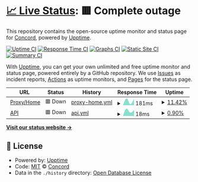 # [📈 Live Status](https://status.concord.chat): <!--live status--> **🟥 Complete outage**

This repository contains the open-source uptime monitor and status page for [Concord](concord.chat), powered by [Upptime](https://github.com/upptime/upptime).

[![Uptime CI](https://github.com/concordchat/status/workflows/Uptime%20CI/badge.svg)](https://github.com/concordchat/status/actions?query=workflow%3A%22Uptime+CI%22)
[![Response Time CI](https://github.com/concordchat/status/workflows/Response%20Time%20CI/badge.svg)](https://github.com/concordchat/status/actions?query=workflow%3A%22Response+Time+CI%22)
[![Graphs CI](https://github.com/concordchat/status/workflows/Graphs%20CI/badge.svg)](https://github.com/concordchat/status/actions?query=workflow%3A%22Graphs+CI%22)
[![Static Site CI](https://github.com/concordchat/status/workflows/Static%20Site%20CI/badge.svg)](https://github.com/concordchat/status/actions?query=workflow%3A%22Static+Site+CI%22)
[![Summary CI](https://github.com/concordchat/status/workflows/Summary%20CI/badge.svg)](https://github.com/concordchat/status/actions?query=workflow%3A%22Summary+CI%22)

With [Upptime](https://upptime.js.org), you can get your own unlimited and free uptime monitor and status page, powered entirely by a GitHub repository. We use [Issues](https://github.com/concordchat/status/issues) as incident reports, [Actions](https://github.com/concordchat/status/actions) as uptime monitors, and [Pages](https://status.concord.chat) for the status page.

<!--start: status pages-->
<!-- This summary is generated by Upptime (https://github.com/upptime/upptime) -->
<!-- Do not edit this manually, your changes will be overwritten -->
<!-- prettier-ignore -->
| URL | Status | History | Response Time | Uptime |
| --- | ------ | ------- | ------------- | ------ |
| <img alt="" src="https://favicons.githubusercontent.com/concord.chat" height="13"> [Proxy/Home](https://concord.chat) | 🟥 Down | [proxy-home.yml](https://github.com/concordchat/status/commits/HEAD/history/proxy-home.yml) | <details><summary><img alt="Response time graph" src="./graphs/proxy-home/response-time-week.png" height="20"> 181ms</summary><br><a href="https://status.concord.chat/history/proxy-home"><img alt="Response time 181" src="https://img.shields.io/endpoint?url=https%3A%2F%2Fraw.githubusercontent.com%2Fconcordchat%2Fstatus%2FHEAD%2Fapi%2Fproxy-home%2Fresponse-time.json"></a><br><a href="https://status.concord.chat/history/proxy-home"><img alt="24-hour response time 181" src="https://img.shields.io/endpoint?url=https%3A%2F%2Fraw.githubusercontent.com%2Fconcordchat%2Fstatus%2FHEAD%2Fapi%2Fproxy-home%2Fresponse-time-day.json"></a><br><a href="https://status.concord.chat/history/proxy-home"><img alt="7-day response time 181" src="https://img.shields.io/endpoint?url=https%3A%2F%2Fraw.githubusercontent.com%2Fconcordchat%2Fstatus%2FHEAD%2Fapi%2Fproxy-home%2Fresponse-time-week.json"></a><br><a href="https://status.concord.chat/history/proxy-home"><img alt="30-day response time 181" src="https://img.shields.io/endpoint?url=https%3A%2F%2Fraw.githubusercontent.com%2Fconcordchat%2Fstatus%2FHEAD%2Fapi%2Fproxy-home%2Fresponse-time-month.json"></a><br><a href="https://status.concord.chat/history/proxy-home"><img alt="1-year response time 181" src="https://img.shields.io/endpoint?url=https%3A%2F%2Fraw.githubusercontent.com%2Fconcordchat%2Fstatus%2FHEAD%2Fapi%2Fproxy-home%2Fresponse-time-year.json"></a></details> | <details><summary><a href="https://status.concord.chat/history/proxy-home">11.42%</a></summary><a href="https://status.concord.chat/history/proxy-home"><img alt="All-time uptime 11.42%" src="https://img.shields.io/endpoint?url=https%3A%2F%2Fraw.githubusercontent.com%2Fconcordchat%2Fstatus%2FHEAD%2Fapi%2Fproxy-home%2Fuptime.json"></a><br><a href="https://status.concord.chat/history/proxy-home"><img alt="24-hour uptime 13.58%" src="https://img.shields.io/endpoint?url=https%3A%2F%2Fraw.githubusercontent.com%2Fconcordchat%2Fstatus%2FHEAD%2Fapi%2Fproxy-home%2Fuptime-day.json"></a><br><a href="https://status.concord.chat/history/proxy-home"><img alt="7-day uptime 11.42%" src="https://img.shields.io/endpoint?url=https%3A%2F%2Fraw.githubusercontent.com%2Fconcordchat%2Fstatus%2FHEAD%2Fapi%2Fproxy-home%2Fuptime-week.json"></a><br><a href="https://status.concord.chat/history/proxy-home"><img alt="30-day uptime 11.42%" src="https://img.shields.io/endpoint?url=https%3A%2F%2Fraw.githubusercontent.com%2Fconcordchat%2Fstatus%2FHEAD%2Fapi%2Fproxy-home%2Fuptime-month.json"></a><br><a href="https://status.concord.chat/history/proxy-home"><img alt="1-year uptime 11.42%" src="https://img.shields.io/endpoint?url=https%3A%2F%2Fraw.githubusercontent.com%2Fconcordchat%2Fstatus%2FHEAD%2Fapi%2Fproxy-home%2Fuptime-year.json"></a></details>
| <img alt="" src="https://favicons.githubusercontent.com/concord.chat" height="13"> [API](https://concord.chat/api/v5/auth/fingerprint) | 🟥 Down | [api.yml](https://github.com/concordchat/status/commits/HEAD/history/api.yml) | <details><summary><img alt="Response time graph" src="./graphs/api/response-time-week.png" height="20"> 18ms</summary><br><a href="https://status.concord.chat/history/api"><img alt="Response time 18" src="https://img.shields.io/endpoint?url=https%3A%2F%2Fraw.githubusercontent.com%2Fconcordchat%2Fstatus%2FHEAD%2Fapi%2Fapi%2Fresponse-time.json"></a><br><a href="https://status.concord.chat/history/api"><img alt="24-hour response time 18" src="https://img.shields.io/endpoint?url=https%3A%2F%2Fraw.githubusercontent.com%2Fconcordchat%2Fstatus%2FHEAD%2Fapi%2Fapi%2Fresponse-time-day.json"></a><br><a href="https://status.concord.chat/history/api"><img alt="7-day response time 18" src="https://img.shields.io/endpoint?url=https%3A%2F%2Fraw.githubusercontent.com%2Fconcordchat%2Fstatus%2FHEAD%2Fapi%2Fapi%2Fresponse-time-week.json"></a><br><a href="https://status.concord.chat/history/api"><img alt="30-day response time 18" src="https://img.shields.io/endpoint?url=https%3A%2F%2Fraw.githubusercontent.com%2Fconcordchat%2Fstatus%2FHEAD%2Fapi%2Fapi%2Fresponse-time-month.json"></a><br><a href="https://status.concord.chat/history/api"><img alt="1-year response time 18" src="https://img.shields.io/endpoint?url=https%3A%2F%2Fraw.githubusercontent.com%2Fconcordchat%2Fstatus%2FHEAD%2Fapi%2Fapi%2Fresponse-time-year.json"></a></details> | <details><summary><a href="https://status.concord.chat/history/api">0.90%</a></summary><a href="https://status.concord.chat/history/api"><img alt="All-time uptime 0.90%" src="https://img.shields.io/endpoint?url=https%3A%2F%2Fraw.githubusercontent.com%2Fconcordchat%2Fstatus%2FHEAD%2Fapi%2Fapi%2Fuptime.json"></a><br><a href="https://status.concord.chat/history/api"><img alt="24-hour uptime 1.07%" src="https://img.shields.io/endpoint?url=https%3A%2F%2Fraw.githubusercontent.com%2Fconcordchat%2Fstatus%2FHEAD%2Fapi%2Fapi%2Fuptime-day.json"></a><br><a href="https://status.concord.chat/history/api"><img alt="7-day uptime 0.90%" src="https://img.shields.io/endpoint?url=https%3A%2F%2Fraw.githubusercontent.com%2Fconcordchat%2Fstatus%2FHEAD%2Fapi%2Fapi%2Fuptime-week.json"></a><br><a href="https://status.concord.chat/history/api"><img alt="30-day uptime 0.90%" src="https://img.shields.io/endpoint?url=https%3A%2F%2Fraw.githubusercontent.com%2Fconcordchat%2Fstatus%2FHEAD%2Fapi%2Fapi%2Fuptime-month.json"></a><br><a href="https://status.concord.chat/history/api"><img alt="1-year uptime 0.90%" src="https://img.shields.io/endpoint?url=https%3A%2F%2Fraw.githubusercontent.com%2Fconcordchat%2Fstatus%2FHEAD%2Fapi%2Fapi%2Fuptime-year.json"></a></details>

<!--end: status pages-->

[**Visit our status website →**](https://status.concord.chat)

## 📄 License

- Powered by: [Upptime](https://github.com/upptime/upptime)
- Code: [MIT](./LICENSE) © [Concord](concord.chat)
- Data in the `./history` directory: [Open Database License](https://opendatacommons.org/licenses/odbl/1-0/)
